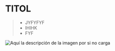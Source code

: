 # TITOL
> - JYFYFYF
> - IHIHK
> - FYF


![Aquí la descripción de la imagen por si no carga](https://raw.githubusercontent.com/luisacio/UF2_FASTAPI/ACTIVITAT_8/IMATGES/get_200.png)
